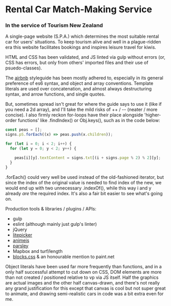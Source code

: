 # Rental Car Match-Making Service
### In the service of Tourism New Zealand

A single-page website (S.P.A.) which determines the most suitable rental car for users' situations. To keep tourism alive and well in a plague-ridden era this website facilitates bookings and inspires leisure travel for kiwis.

HTML and CSS has been validated, and JS linted via gulp without errors (or, CSS has errors, but only from others' imported files and their use of psuedo-classes).

The [airbnb](https://github.com/airbnb/javascript) styleguide has been mostly adhered to, especially in its general preference of es6 syntax, and object and array conventions. Template literals are used over concatenation, and almost always destructuring syntax, and arrow functions, and single quotes.

But, sometimes spread isn't great for where the guide says to use it (like if you need a 2d array), and I'll take the mild risks of ++ / -- (neater / more concise). I also firmly reckon for-loops have their place alongside 'higher-order functions' like .findIndex() or Obj.keys(), such as in the code below:

```javascript
const peas = [];
signs.pS.forEach((x) => peas.push(x.children));

for (let i = 0; i < 2; i++) {
  for (let y = 0; y < 2; y++) {

    peas[i][y].textContent = signs.txt[(i + signs.page % 2) % 2][y];
  }
}
```
.forEach() could very well be used instead of the old-fashioned iterator, but since the index of the original value is needed to find index of the new, we would end up with two unnecessary .indexOf(), while this way i and y already *are* the required index. It's also a fair bit easier to see what's going on.

Production tools & libraries / plugins / APIs:
* gulp
* eslint (although mainly just gulp's linter)
* jQuery
* [litepicker](https://github.com/wakirin/Litepicker)
* [animejs](https://github.com/juliangarnier/anime/)
* [parsley](https://parsleyjs.org/)
* Mapbox and turf/length
* [blocks.css](https://github.com/thesephist/blocks.css)
& an honourable mention to paint.net

Object literals have been used far more frequently than functions, and in a only half successful attempt to cut down on CSS, DOM elements are more than not created / positioned relative to vp via JS itself. Half the graphics are actual images and the other half canvas-drawn, and there's not really any grand justification for this except that canvas is cool but not super great to animate, and drawing semi-realistic cars in code was a bit extra even for me.
